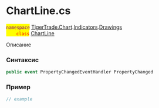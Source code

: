 
# ChartLine.cs
<mark style="color:purple;">`namespace`</mark> [TigerTrade.Chart](../../../../../TigerTrade.Chart.md).[Indicators](../../../../../TigerTrade.Chart/Indicators.md).[Drawings](../../../../../TigerTrade.Chart/Indicators/Drawings.md)  
<mark style="color:red;">&nbsp;&nbsp;&nbsp;&nbsp;&nbsp;&nbsp;&nbsp;`class`</mark> [ChartLine](../../ChartLine.cs.md)

Описание

### Синтаксис
```csharp
public event PropertyChangedEventHandler PropertyChanged
```
### Пример  
```csharp
// example
```
